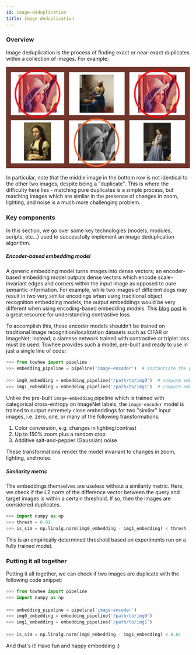 ```yaml
---
id: image-deduplication
title: Image deduplication
---
```


### Overview

Image deduplication is the process of finding exact or near-exact duplicates within a collection of images. For example:

![Example](image_dedup.png)

In particular, note that the middle image in the bottom row is not identical to the other two images, despite being a "duplicate". This is where the difficulty here lies - matching pure duplicates is a simple process, but matching images which are similar in the presence of changes in zoom, lighting, and noise is a much more challenging problem.

### Key components

In this section, we go over some key technologies (models, modules, scripts, etc...) used to successfully implement an image deduplication algorithm.

##### Encoder-based embedding model

A generic embedding model turns images into dense vectors; an encoder-based embedding model outputs dense vectors which encode scale-invariant edges and corners within the input image as opposed to pure semantic information. For example, while two images of different dogs may result in two very similar encodings when using traditional object recognition embedding models, the output embeddings would be very different when using encoding-based embedding models. This [blog post](https://towardsdatascience.com/contrastive-loss-explaned-159f2d4a87ec) is a great resource for understanding contrastive loss.

To accomplish this, these encoder models shouldn't be trained on traditional image recognition/localization datasets such as CIFAR or ImageNet; instead, a siamese network trained with contrastive or triplet loss must be used. Towhee provides such a model, pre-built and ready to use in just a single line of code:

```python
>>> from towhee import pipeline
>>> embedding_pipeline = pipeline('image-encoder')  # instantiate the pipeline

>>> img0_embedding = embedding_pipeline('/path/to/img0')  # compute embedding for image 0
>>> img1_embedding = embedding_pipeline('/path/to/img1')  # compute embedding for image 1
```

Unlike the pre-built `image-embedding` pipeline which is trained with categorical cross-entropy on ImageNet labels, the `image-encoder` model is trained to output extremely close embeddings for two "similar" input images, i.e. zero, one, or many of the following transformations:

1. Color conversion, e.g. changes in lighting/contrast
2. Up to 150% zoom plus a random crop
3. Additive salt-and-pepper (Gaussian) noise

These transformations render the model invariant to changes in zoom, lighting, and noise.

##### Similarity metric

The embeddings themselves are useless without a similarity metric. Here, we check if the L2 norm of the difference vector between the query and target images is within a certain threshold. If so, then the images are considered duplicates.

```python
>>> import numpy as np
>>> thresh = 0.01
>>> is_sim = np.linalg.norm(img0_embedding - img1_embedding) < thresh
```

This is an empirically determined threshold based on experiments run on a fully trained model.

### Putting it all together

Putting it all together, we can check if two images are duplicate with the following code snippet:

```python
>>> from towhee import pipeline
>>> import numpy as np

>>> embedding_pipeline = pipeline('image-encoder')
>>> img0_embedding = embedding_pipeline('/path/to/img0')
>>> img1_embedding = embedding_pipeline('/path/to/img1')

>>> is_sim = np.linalg.norm(img0_embedding - img1_embedding) < 0.01
```

And that's it! Have fun and happy embedding :)

